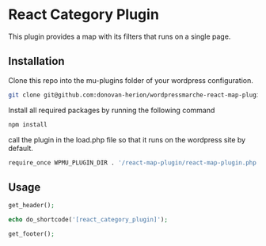# React Category Plugin

This plugin provides a map with its filters that runs on a single page.

## Installation

Clone this repo into the mu-plugins folder of your wordpress configuration.

```bash
git clone git@github.com:donovan-herion/wordpressmarche-react-map-plugin.git
```

Install all required packages by running the following command

```bash
npm install
```

call the plugin in the load.php file so that it runs on the wordpress site by default.

```bash
require_once WPMU_PLUGIN_DIR . '/react-map-plugin/react-map-plugin.php';
```

## Usage

```php
get_header();

echo do_shortcode('[react_category_plugin]');

get_footer();
```
